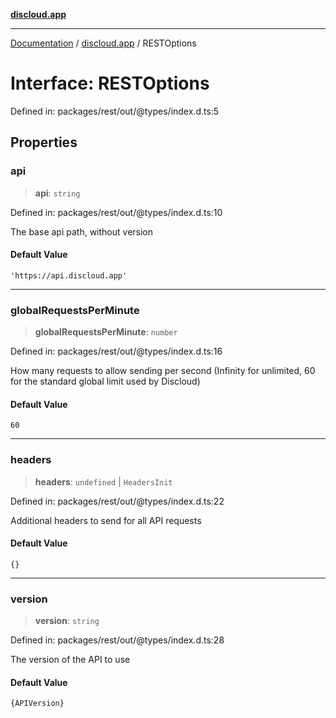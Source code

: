 [**discloud.app**](../README.md)

***

[Documentation](../../packages.md) / [discloud.app](../README.md) / RESTOptions

# Interface: RESTOptions

Defined in: packages/rest/out/@types/index.d.ts:5

## Properties

### api

> **api**: `string`

Defined in: packages/rest/out/@types/index.d.ts:10

The base api path, without version

#### Default Value

`'https://api.discloud.app'`

***

### globalRequestsPerMinute

> **globalRequestsPerMinute**: `number`

Defined in: packages/rest/out/@types/index.d.ts:16

How many requests to allow sending per second (Infinity for unlimited, 60 for the standard global limit used by Discloud)

#### Default Value

`60`

***

### headers

> **headers**: `undefined` \| `HeadersInit`

Defined in: packages/rest/out/@types/index.d.ts:22

Additional headers to send for all API requests

#### Default Value

`{}`

***

### version

> **version**: `string`

Defined in: packages/rest/out/@types/index.d.ts:28

The version of the API to use

#### Default Value

`{APIVersion}`
